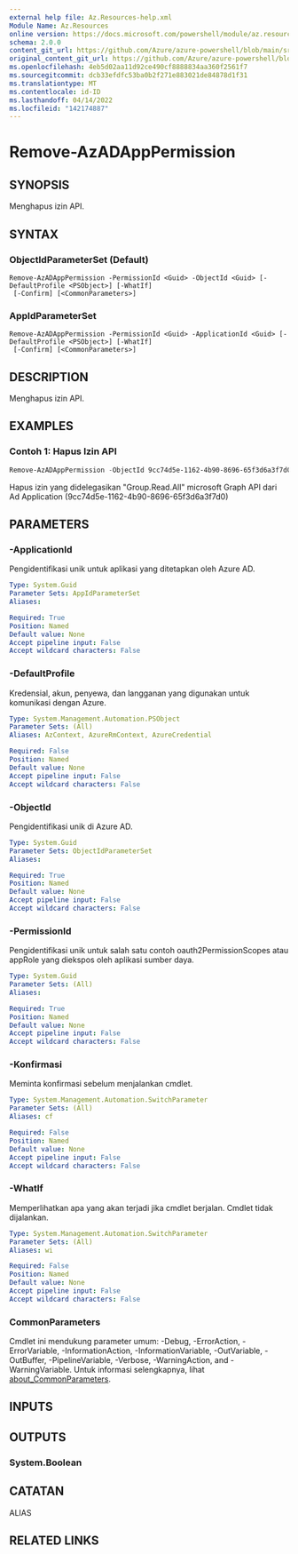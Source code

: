 ```yaml
---
external help file: Az.Resources-help.xml
Module Name: Az.Resources
online version: https://docs.microsoft.com/powershell/module/az.resources/remove-azadapppermission
schema: 2.0.0
content_git_url: https://github.com/Azure/azure-powershell/blob/main/src/Resources/Resources/help/Remove-AzADAppPermission.md
original_content_git_url: https://github.com/Azure/azure-powershell/blob/main/src/Resources/Resources/help/Remove-AzADAppPermission.md
ms.openlocfilehash: 4eb5d02aa11d92ce490cf8888834aa360f2561f7
ms.sourcegitcommit: dcb33efdfc53ba0b2f271e883021de84878d1f31
ms.translationtype: MT
ms.contentlocale: id-ID
ms.lasthandoff: 04/14/2022
ms.locfileid: "142174887"
---
```

# Remove-AzADAppPermission

## SYNOPSIS
Menghapus izin API.

## SYNTAX

### ObjectIdParameterSet (Default)
```
Remove-AzADAppPermission -PermissionId <Guid> -ObjectId <Guid> [-DefaultProfile <PSObject>] [-WhatIf]
 [-Confirm] [<CommonParameters>]
```

### AppIdParameterSet
```
Remove-AzADAppPermission -PermissionId <Guid> -ApplicationId <Guid> [-DefaultProfile <PSObject>] [-WhatIf]
 [-Confirm] [<CommonParameters>]
```

## DESCRIPTION
Menghapus izin API.

## EXAMPLES

### Contoh 1: Hapus Izin API
```powershell
Remove-AzADAppPermission -ObjectId 9cc74d5e-1162-4b90-8696-65f3d6a3f7d0 -PermissionId 5f8c59db-677d-491f-a6b8-5f174b11ec1d
```

Hapus izin yang didelegasikan "Group.Read.All" microsoft Graph API dari Ad Application (9cc74d5e-1162-4b90-8696-65f3d6a3f7d0)

## PARAMETERS

### -ApplicationId
Pengidentifikasi unik untuk aplikasi yang ditetapkan oleh Azure AD.

```yaml
Type: System.Guid
Parameter Sets: AppIdParameterSet
Aliases:

Required: True
Position: Named
Default value: None
Accept pipeline input: False
Accept wildcard characters: False
```

### -DefaultProfile
Kredensial, akun, penyewa, dan langganan yang digunakan untuk komunikasi dengan Azure.

```yaml
Type: System.Management.Automation.PSObject
Parameter Sets: (All)
Aliases: AzContext, AzureRmContext, AzureCredential

Required: False
Position: Named
Default value: None
Accept pipeline input: False
Accept wildcard characters: False
```

### -ObjectId
Pengidentifikasi unik di Azure AD.

```yaml
Type: System.Guid
Parameter Sets: ObjectIdParameterSet
Aliases:

Required: True
Position: Named
Default value: None
Accept pipeline input: False
Accept wildcard characters: False
```

### -PermissionId
Pengidentifikasi unik untuk salah satu contoh oauth2PermissionScopes atau appRole yang diekspos oleh aplikasi sumber daya.

```yaml
Type: System.Guid
Parameter Sets: (All)
Aliases:

Required: True
Position: Named
Default value: None
Accept pipeline input: False
Accept wildcard characters: False
```

### -Konfirmasi
Meminta konfirmasi sebelum menjalankan cmdlet.

```yaml
Type: System.Management.Automation.SwitchParameter
Parameter Sets: (All)
Aliases: cf

Required: False
Position: Named
Default value: None
Accept pipeline input: False
Accept wildcard characters: False
```

### -WhatIf
Memperlihatkan apa yang akan terjadi jika cmdlet berjalan.
Cmdlet tidak dijalankan.

```yaml
Type: System.Management.Automation.SwitchParameter
Parameter Sets: (All)
Aliases: wi

Required: False
Position: Named
Default value: None
Accept pipeline input: False
Accept wildcard characters: False
```

### CommonParameters
Cmdlet ini mendukung parameter umum: -Debug, -ErrorAction, -ErrorVariable, -InformationAction, -InformationVariable, -OutVariable, -OutBuffer, -PipelineVariable, -Verbose, -WarningAction, and -WarningVariable. Untuk informasi selengkapnya, lihat [about_CommonParameters](http://go.microsoft.com/fwlink/?LinkID=113216).

## INPUTS

## OUTPUTS

### System.Boolean

## CATATAN

ALIAS

## RELATED LINKS
